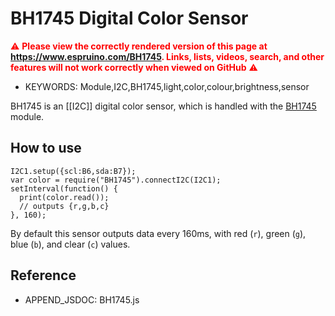 <!--- Copyright (c) 2018 Gordon Williams. See the file LICENSE for copying permission. -->
BH1745 Digital Color Sensor
==================================

<span style="color:red">:warning: **Please view the correctly rendered version of this page at https://www.espruino.com/BH1745. Links, lists, videos, search, and other features will not work correctly when viewed on GitHub** :warning:</span>

* KEYWORDS: Module,I2C,BH1745,light,color,colour,brightness,sensor

BH1745 is an [[I2C]] digital color sensor, which is handled with the [BH1745](/modules/BH1745.js) module.

How to use
-----------

```
I2C1.setup({scl:B6,sda:B7});
var color = require("BH1745").connectI2C(I2C1);
setInterval(function() {
  print(color.read());
  // outputs {r,g,b,c}
}, 160);
```

By default this sensor outputs data every 160ms, with red (`r`), green (`g`), blue (`b`), and clear (`c`) values.

Reference
---------

* APPEND_JSDOC: BH1745.js
